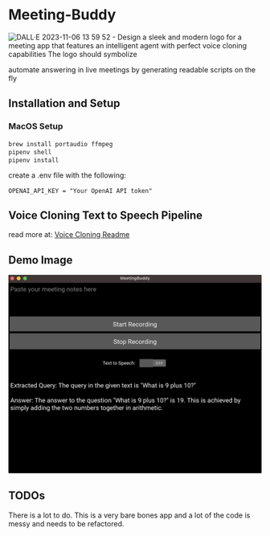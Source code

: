 # Meeting-Buddy

![DALL·E 2023-11-06 13 59 52 - Design a sleek and modern logo for a meeting app that features an intelligent agent with perfect voice cloning capabilities  The logo should symbolize](https://github.com/AndreSlavescu/Meeting-Buddy/assets/51034490/05164111-1b43-4655-a4b1-d9d1706f32ee)

automate answering in live meetings by generating readable scripts on the fly

## Installation and Setup

### MacOS Setup

```
brew install portaudio ffmpeg
pipenv shell
pipenv install
```

create a .env file with the following:

```
OPENAI_API_KEY = "Your OpenAI API token"
```

## Voice Cloning Text to Speech Pipeline

read more at: [Voice Cloning Readme](voice_cloning/README.md)

## Demo Image

![Alt text](docs/image.png)

## TODOs

There is a lot to do. This is a very bare bones app and a lot of the code is messy and needs to be refactored.
